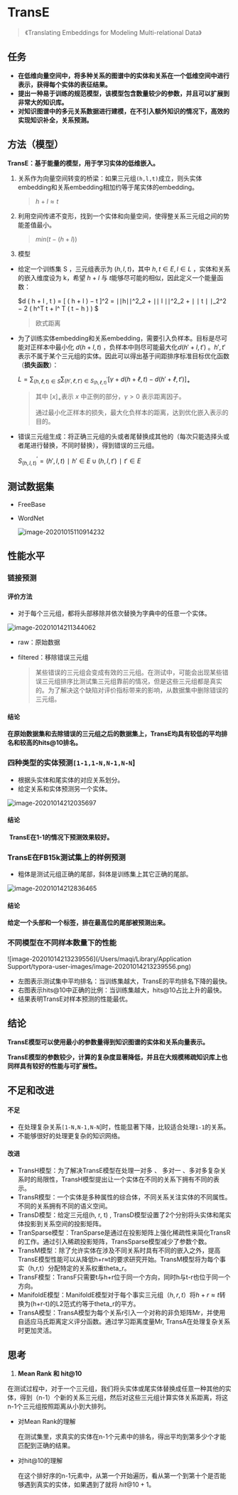 # TransE

>  《Translating Embeddings for Modeling Multi-relational Data》

## 任务

- **在低维向量空间中，将多种关系的图谱中的实体和关系在一个低维空间中进行表示，获得每个实体的表征结果。**
- **提出一种易于训练的规范模型，该模型包含数量较少的参数，并且可以扩展到非常大的知识库。**
- **对知识图谱中的多元关系数据进行建模，在不引入额外知识的情况下，高效的实现知识补全，关系预测。**

## 方法（模型）

**TransE：基于能量的模型，用于学习实体的低维嵌入。**

1. 关系作为向量空间转变的桥梁：如果三元组`(h,l,t)`成立，则头实体embedding和关系embedding相加约等于尾实体的embedding。

   > $h+l ≈ t$

2. 利用空间传递不变形，找到一个实体和向量空间，使得整关系三元组之间的势能差值最小。

   > $min(t − ( h + l ))$
   
3. 模型

- 给定一个训练集 S ，三元组表示为 $( h , l , t )$，其中 $h , t ∈ E ,l ∈ L$ ，实体和关系的嵌入维度设为 k，希望 $h + l$ 与 $t$能够尽可能的相似，因此定义一个能量函数：

  $d ( h + l , t ) = [ ( h + l ) − t ]^2 = ∣∣h∣∣^2_2 + ∣∣ l ∣∣^2_2 + ∣ ∣ t ∣ ∣_2^2 − 2 ( h^T t + l^ T ( t − h ) ) $

  > 欧式距离

- 为了训练实体embedding和关系embedding，需要引入负样本。目标是尽可能对正样本中最小化 $d ( h + l , t )$ ，负样本中则尽可能最大化$d ( h ′ + l , t ′ )$ $。h',t'$ 表示不属于某个三元组的实体。因此可以得出基于间距排序标准目标优化函数（**损失函数**）：

  $L=\sum_{(h,ℓ,t)∈S}\sum_{(h′,ℓ,t′)∈S_{(h,ℓ,t)}^′}[γ+d(h+ℓ,t)−d(h′+ℓ,t′)]_+$

  > 其中 $[x]_+$表示 $x$ 中正例的部分，$γ > 0$ 表示距离因子。
  >
  > 通过最小化正样本的损失，最大化负样本的距离，达到优化嵌入表示的目的。
  
- 错误三元组生成：将正确三元组的头或者尾替换成其他的（每次只能选择头或者尾进行替换，不同时替换），得到错误的三元组。

  $S_{(h,l,t)}^′={(h′,l,t)∣h′∈E}∪{(h,l,t′)∣t′∈E}$

  

## 测试数据集

- FreeBase

- WordNet

  ![image-20201015110914232](https://asimov-1258043582.cos.ap-nanjing.myqcloud.com/img/image-20201015110914232.png)

## 性能水平

### 链接预测

#### 评价方法

- 对于每个三元组，都将头部移除并依次替换为字典中的任意一个实体。

![image-20201014211344062](https://i.loli.net/2020/10/14/iNIU4QHVtgja9xs.png)

- raw：原始数据

- filtered：移除错误三元组

  > 某些错误的三元组会变成有效的三元组。在测试中，可能会出现某些错误三元组排序比测试集三元组靠前的情况，但是这些三元组都是真实的。为了解决这个缺陷对评价指标带来的影响，从数据集中删除错误的三元组。

#### 结论

​	**在原始数据集和去除错误的三元组之后的数据集上，TransE均具有较低的平均排名和较高的hits@10排名。**



### 四种类型的实体预测`[1-1,1-N,N-1,N-N`]

- 根据头实体和尾实体的对应关系划分。
- 给定关系和实体预测另一个实体。

![image-20201014212035697](https://i.loli.net/2020/10/14/erLSYdn6y9WxqPb.png)

#### 结论

​	**TransE在1-1的情况下预测效果较好。**

### TransE在FB15k测试集上的样例预测

- 粗体是测试元组正确的尾部，斜体是训练集上其它正确的尾部。

![image-20201014212836465](https://i.loli.net/2020/10/14/h58lkvSjyUdVc3s.png)

#### 结论

​	**给定一个头部和一个标签，排在最高位的尾部被预测出来。**

### 不同模型在不同样本数量下的性能

![image-20201014213239556](/Users/maqi/Library/Application Support/typora-user-images/image-20201014213239556.png)

- 左图表示测试集中平均排名：当训练集越大，TransE的平均排名下降的最快。
- 右图表示hits@10中正确的比例：当训练集越大，hits@10占比上升的最快。
- 结果表明TransE对样本预测的性能最优。

## 结论

**TransE模型可以使用最小的参数量得到知识图谱的实体和关系向量表示。**

**TransE模型的参数较少，计算的复杂度显著降低，并且在大规模稀疏知识库上也同样具有较好的性能与可扩展性。**

## 不足和改进

#### 不足

- 在处理复杂关系`[1-N,N-1,N-N`]时，性能显著下降，比较适合处理`1-1`的关系。
- 不能够很好的处理更复杂的知识网络。

#### 改进

- TransH模型：为了解决TransE模型在处理一对多 、 多对一 、多对多复杂关系时的局限性，TransH模型提出让一个实体在不同的关系下拥有不同的表示。
- TransR模型：一个实体是多种属性的综合体，不同关系关注实体的不同属性。不同的关系拥有不同的语义空间。
- TransD模型：给定三元组(h, r, t) , TransD模型设置了2个分别将头实体和尾实体投影到关系空间的投影矩阵。
- TranSparse模型：TranSparse是通过在投影矩阵上强化稀疏性来简化TransR的工作。通过引入稀疏投影矩阵，TransSparse模型减少了参数个数。
- TransM模型：除了允许实体在涉及不同关系时具有不同的嵌入之外，提高TransE模型性能可以从降低h+r≈t的要求研究开始。TransM模型将为每个事实（h,r,t）分配特定的关系权重theta_r。
- TransF模型：TransF只需要t与h+r位于同一个方向，同时h与t-r也位于同一个方向。
- ManifoldE模型：ManifoldE模型对于每个事实三元组$（h,r,t）$将$h+r≈t$转换为(h+r-t)的L2范式约等于theta_r的平方。
- TransA模型：TransA模型为每个关系r引入一个对称的非负矩阵Mr，并使用自适应马氏距离定义评分函数。通过学习距离度量Mr, TransA在处理复杂关系时更加灵活。

## 思考

1. **Mean Rank 和 hit@10**

在测试过程中，对于一个三元组，我们将头实体或尾实体替换成任意一种其他的实体，得到（n-1）个新的关系三元组，然后对这些三元组计算实体关系距离，将这n-1个三元组按照距离从小到大排列。

- 对Mean Rank的理解

  在测试集里，求真实的实体在n-1个元素中的排名，得出平均到第多少个才能匹配到正确的结果。

- 对hit@10的理解

  在这个排好序的n-1元素中，从第一个开始遍历，看从第一个到第十个是否能够遇到真实的实体，如果遇到了就将 $hit@10 +1$。